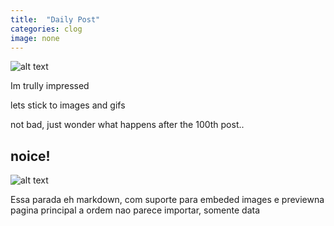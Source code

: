 ```yaml
---
title:  "Daily Post"
categories: clog
image: none
---
```


![alt text](https://goo.gl/reEIOB "kct")

Im trully impressed

lets stick to images and gifs

not bad, just wonder what happens after the 100th post..


## noice!

![alt text](http://i.imgur.com/dsZbI8Z.gif "some random thing")


Essa parada eh markdown, com suporte para embeded images e previewna pagina principal a ordem nao parece importar, somente data

